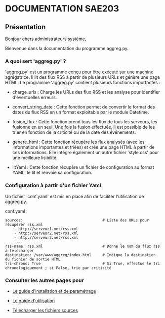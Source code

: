 # DOCUMENTATION SAE203
 
 
 
## Présentation
 
 
 
 
Bonjour chers administrateurs système,

Bienvenue dans la documentation du programme aggreg.py.
 
 
 
### A quoi sert 'aggreg.py' ?
 
 
 
'aggreg.py' est un programme conçu pour être exécuté sur une machine agrégatrice. Il lit des flux RSS à partir de plusieurs URLs et génère une page HTML. Le programme 'aggreg.py' contient plusieurs fonctions importantes :
 
- charge_urls : Charge les URLs des flux RSS et les analyse pour identifier d'éventuelles erreurs.
 
- convert_string_date : Cette fonction permet de convertir le format des dates du flux RSS en un format exploitable par le module Datetime.
 
- fusion_flux : Cette fonction prend tous les flux de tous les serveurs, les fusionne en un seul. Une fois la fusion effectuée, il est possible de les trier en fonction de la criticité ou de la date des événements.
 
- genere_html : Cette fonction récupère les flux analysés (avec les informations importantes et triées) et crée une page HTML à partir de ces informations. Elle intègre également un autre fichier 'style.css' pour une meilleure lisibilité.
 
- litYaml : Cette fonction récupère un fichier de configuration au format YAML, le lit et renvoie sa configuration.
 
 
### Configuration à partir d'un fichier Yaml
 

Un fichier 'conf.yaml' est mis en place afin de faciliter l'utilisation de aggreg.py.
 
 
conf.yaml :
 
    sources:                                    # Liste des URLs pour récupérer rss.xml
        - http://serveur1.net/rss.xml
        - http://serveur2.net/rss.xml
        - http://serveur3.net/rss.xml
        ....
    rss-name: rss.xml                           # Donne le nom du flux rss à télécharger
    destination: /var/www/aggreg/index.html     # Indique la destination du fichier de sortie HTML
    tri-chrono: True                            # Si True, effectue le tri chronologiquement ; si False, trie par criticité
 
 
 
### Consulter les autres pages pour
 
- [Le guide d'installation et de paramétrage](Etape1.md)

- [Le guide d'utilisation](Etape2.md)

- [Télécharger les fichiers sources](dl.md)




 

